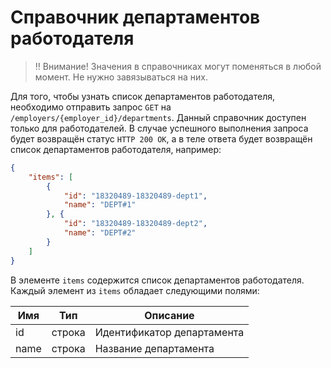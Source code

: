 # Справочник департаментов работодателя 

> ‼️ Внимание! Значения в справочниках могут поменяться в любой момент. Не нужно завязываться на них.

Для того, чтобы узнать список департаментов работодателя, необходимо отправить запрос `GET` на `/employers/{employer_id}/departments`.
Данный справочник доступен только для работодателей.
В случае успешного выполнения запроса будет возвращён статус `HTTP 200 OK`, а в теле ответа будет возвращён список департаментов работодателя, например:

```json
{
    "items": [
        {
            "id": "18320489-18320489-dept1", 
            "name": "DEPT#1"
        }, {
            "id": "18320489-18320489-dept2", 
            "name": "DEPT#2"
        }
    ]
}
```

В элементе `items` содержится список департаментов работодателя.
Каждый элемент из `items` обладает следующими полями:

 Имя | Тип | Описание
 --- | --- | ---
 id | строка | Идентификатор департамента
 name | строка | Название департамента
